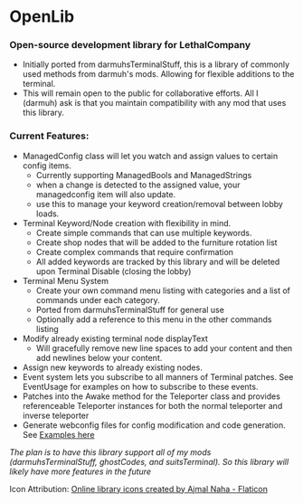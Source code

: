 # OpenLib

### Open-source development library for LethalCompany

- Initially ported from darmuhsTerminalStuff, this is a library of commonly used methods from darmuh's mods. Allowing for flexible additions to the terminal.
- This will remain open to the public for collaborative efforts. All I (darmuh) ask is that you maintain compatibility with any mod that uses this library.


### Current Features:
- ManagedConfig class will let you watch and assign values to certain config items.
	- Currently supporting ManagedBools and ManagedStrings
	- when a change is detected to the assigned value, your managedconfig item will also update.
	- use this to manage your keyword creation/removal between lobby loads.
- Terminal Keyword/Node creation with flexibility in mind.
	- Create simple commands that can use multiple keywords.
	- Create shop nodes that will be added to the furniture rotation list
	- Create complex commands that require confirmation
	- All added keywords are tracked by this library and will be deleted upon Terminal Disable (closing the lobby)
- Terminal Menu System
	- Create your own command menu listing with categories and a list of commands under each category.
	- Ported from darmuhsTerminalStuff for general use
	- Optionally add a reference to this menu in the other commands listing
- Modify already existing terminal node displayText
	- Will gracefully remove new line spaces to add your content and then add newlines below your content.
- Assign new keywords to already existing nodes.
- Event system lets you subscribe to all manners of Terminal patches. See EventUsage for examples on how to subscribe to these events.
- Patches into the Awake method for the Teleporter class and provides referenceable Teleporter instances for both the normal teleporter and inverse teleporter
- Generate webconfig files for config modification and code generation. See [Examples here](https://darmuh.github.io/OpenLib/OpenLib/Website/Examples/index.php)


*The plan is to have this library support all of my mods (darmuhsTerminalStuff, ghostCodes, and suitsTerminal). So this library will likely have more features in the future*

Icon Attribution:
[Online library icons created by Ajmal Naha - Flaticon](https://www.flaticon.com/free-icons/online-library)
